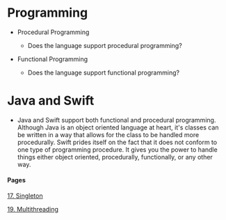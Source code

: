 # Programming
- Procedural Programming

  - Does the language support procedural programming?
  
- Functional Programming

  - Does the language support functional programming?
  
# Java and Swift
- Java and Swift support both functional and procedural programming. Although Java is an object oriented language at heart, it's classes can be written in a way that allows for the class to be handled more procedurally. Swift prides itself on the fact that it does not conform to one type of programming procedure. It gives you the power to handle things either object oriented, procedurally, functionally, or any other way.

#### Pages
[17. Singleton](Singleton.md)

[19. Multithreading](Multithreading.md)

